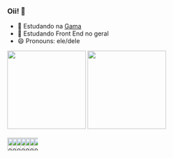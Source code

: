 ### Oii! 👋

- 🔭 Estudando na  <a href="http://www.gama.academy/?&utm_source=google&utm_medium=paid-search&utm_campaign=brand-awareness&utm_term=gama-academy&gclid=Cj0KCQiA99ybBhD9ARIsALvZavU_6dtECVotHmLr37ErJ6XD3ZFmwHixIqAU2BmXEaSM3L31twPl0y8aAsGJEALw_wcB">Gama</a>
- 🌱 Estudando Front End no geral 
- 😄 Pronouns: ele/dele

<div>
        <a href=""></a>
        <!-- Colocando a 1 tabela - GitHub Stats -->
        <img height="180em"
            src="http://github-readme-stats.vercel.app/api?username=JvHaeckel&show_icons=true&theme=aura&include_all_commits=true&count_private=true"
            alt="">
        <!-- Colocando a 2 tabela - Most Used Languages -->
        <img height="180em"
            src="http://github-readme-stats.vercel.app/api/top-langs/?username=JvHaeckel&layout=compact&langs_count=16&theme=aura">
    </div>
     <!-- Colocando os icons-->
    <div class="row" style="width: 0;">
        <link rel="stylesheet" href="https://cdn.jsdelivr.net/gh/devicons/devicon@v2.15.1/devicon.min.css">
    </div>
    <div class="coluna" style="display: inline_block; float: left;width: 10;"> <br>
        <img height="30" width="40" display: table;"
            src="https://cdn.jsdelivr.net/gh/devicons/devicon/icons/angularjs/angularjs-original.svg" alt="joao-Js">
    </div>
    <div class="coluna" style="display: inline_block; float: left;width: 10;"> <br>
        <img height="30" width="40" style=" display: table;"
            src="https://cdn.jsdelivr.net/gh/devicons/devicon/icons/canva/canva-original.svg" alt="joao-Js">
    </div>
    <div class="coluna" style="display: inline_block; float: left;width: 10;"> <br>
        <img height="30" width="40" style="
        display: table;" src="https://cdn.jsdelivr.net/gh/devicons/devicon/icons/css3/css3-original.svg" alt="joao-Js">
    </div>
    <div class="coluna" style="display: inline_block; float: left;width: 10;"> <br>
        <img height="30" width="40" style="
        display: table;" src="https://cdn.jsdelivr.net/gh/devicons/devicon/icons/docker/docker-original.svg"
            alt="joao-Js">
    </div>
    <div class="coluna" style="display: inline_block; float: left; width: 10;"> <br>
        <img align="center" height="30" width="40" style="
        display: table;" src="https://cdn.jsdelivr.net/gh/devicons/devicon/icons/gitlab/gitlab-original.svg"
           alt="joao-Js">
    </div>
    <div class="coluna" style="display: inline_block; float: left;width: 10;"> <br>
        <img height="30" width="40" style="
        display: table;" src="https://cdn.jsdelivr.net/gh/devicons/devicon/icons/html5/html5-original.svg"
            alt="joao-Js">
    </div style>
    <div class="coluna" style="display: inline_block; float: left;width: 10;"> <br>
        <img height="30" width="40" style="
        display: table;" src="https://cdn.jsdelivr.net/gh/devicons/devicon/icons/java/java-original.svg" alt="joao-Js">
    </div>
